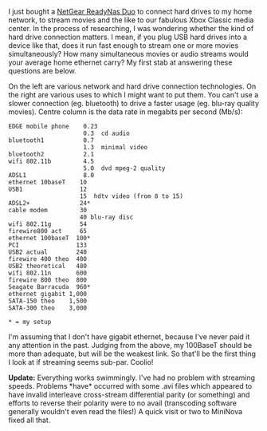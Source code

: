 <!--
.. title: Home media center
.. slug: home-media-center
.. date: 2009-08-24 13:02:42-05:00
.. tags: Geek,Media
.. link: 
.. description: 
.. type: text
-->


I just bought a [NetGear ReadyNas
Duo](http://www.dabs.com/products/netgear-readynas-duo--2-bay----no-drives-included-5063.html)
to connect hard drives to my home network, to stream movies and the like
to our fabulous Xbox Classic media center. In the process of
researching, I was wondering whether the kind of hard drive connection
matters. I mean, if you plug USB hard drives into a device like that,
does it run fast enough to stream one or more movies simultaneously? How
many simultaneous movies or audio streams would your average home
ethernet carry? My first stab at answering these questions are below.

On the left are various network and hard drive connection technologies.
On the right are various uses to which I might want to put them. You
can't use a slower connection (eg. bluetooth) to drive a faster usage
(eg. blu-ray quality movies). Centre column is the data rate in megabits
per second (Mb/s):

```
EDGE mobile phone    0.23
                     0.3  cd audio
bluetooth1           0.7
                     1.3  minimal video
bluetooth2           2.1
wifi 802.11b         4.5
                     5.0  dvd mpeg-2 quality
ADSL1                8.0
ethernet 10baseT    10
USB1                12
                    15  hdtv video (from 8 to 15)
ADSL2+              24*
cable modem         30
                    40 blu-ray disc
wifi 802.11g        54
firewire800 act     65
ethernet 100baseT  100*
PCI                133
USB2 actual        240
firewire 400 theo  400
USB2 theoretical   480
wifi 802.11n       600
firewire 800 theo  800
Seagate Barracuda  960*
ethernet gigabit 1,000
SATA-150 theo    1,500
SATA-300 theo    3,000

* = my setup
```

I'm assuming that I don't have gigabit ethernet, because I've never paid
it any attention in the past. Judging from the above, my 100BaseT should
be more than adequate, but will be the weakest link. So that'll be the
first thing I look at if streaming seems sub-par. Coolio!

**Update:** Everything works swimmingly. I've had no problem with
streaming speeds. Problems \*have\* occurred with some .avi files which
appeared to have invalid interleave cross-stream differential parity (or
something) and efforts to reverse their polarity were to no avail
(transcoding software generally wouldn't even read the files!) A quick
visit or two to MiniNova fixed all that.